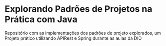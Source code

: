 # Explorando Padrões de Projetos na Prática com Java

Repositório com as implementações dos padrões de projeto explorados, um Projeto prático utilizando APIRest e Spring durante as aulas da DIO
